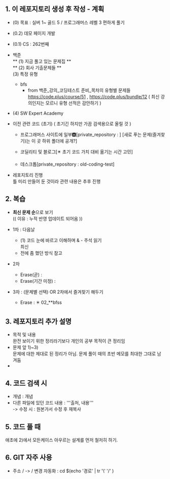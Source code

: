 
## 1. 이 레포지토리 생성 후 작성 - 계획

  + (0) 목표 : 실버 1~ 골드 5 / 프로그래머스 레벨 3 편하게 풀기
  + (0.2) 데모 페이지 개발
  + (0.1) CS : 262번째
  + 백준   
    ** (1) 지금 풀고 있는 문제집 **  
    ** (2) 회사 기출문제들 **  
    (3) 특정 유형  
      - bfs   
        + from 백준_강의_코딩테스트 준비_목차의 유형별 문제들  https://code.plus/course/51 , https://code.plus/bundle/12 ( 최신 강의인지는 모르니 유형 선적은 감안하기 )  
  + (4) SW Expert Academy


  + 이전 관련 코드 (초기) ( 초기긴 하지만 가끔  검색용으로 올릴 것 ) 
    - 프로그래머스 사이트에 일부🅰️[private_repository : ] [새로 푸는 문제(즐겨찾기)는 이 곳 하위 폴더에 공개?]  

    - 코딜리티 및 블로그[✴️ 초기 코드 가치 대비 옮기는 시간 고민]
    - 데스크톱[private_repository : old-coding-test]

  + 레포지토리 진행  
    틀 미리 만들어 둔 것이라 관련 내용은 추후 진행    


## 2. 복습
  +  **최신 문제 순**으로 보기   
    (( 이유 : 누적 반영 업데이트 되어옴 ))
  + 1차 : 다음날
    - (1) 코드 눈에 바르고 이해하며 & - 주석 읽기  
      최신 
    - 전에 좀 했던 방식 참고

  + 2차
    - Erase(곧) : 
    - Erase(기간 미정) :

  + 3차 : (문제별 선택) OR 2차에서 즐겨찾기 해두기
    - Erase : ✴️ 02_**bfss

      
## 3. 레포지토리 추가 설명    
  + 목적 및 내용  
    완전 보이기 위한 정리라기보다 개인의 공부 목적이 큰 정리임
  + 문제 앞 1)~3)  
    문제에 대한 제대로 된 정리가 아님. 문제 풀이 때의 초반 메모를 최대한 그대로 남겨둠
  +

## 4. 코드 검색 시   
  + 개념 : 개념  
  + 다른 파일에 있던 코드 내용 : '''출처, 내용'''  
    -> 수정 시 : 원본가서 수정 후 재복사


## 5. 코드 풀 때  
  애초에 2)에서 모든케이스 아우르는 설계를 먼저 철저히 하기.

## 6. GIT 자주 사용
   + 주소 / -> / 변경 자동화 : cd $(echo '경로' | tr '\\' '/' )

